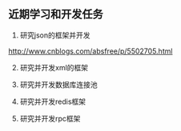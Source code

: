 ## 近期学习和开发任务

1. 研究json的框架并开发

http://www.cnblogs.com/absfree/p/5502705.html

2. 研究并开发xml的框架

3. 研究并开发数据库连接池

5. 研究并开发redis框架

6. 研究并开发rpc框架